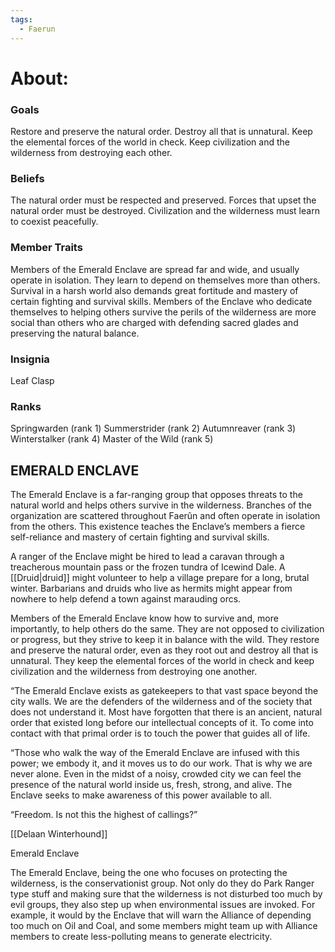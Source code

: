```yaml
---
tags:
  - Faerun
---
```


# About:

### Goals
Restore and preserve the natural order.
Destroy all that is unnatural.
Keep the elemental forces of the world in check.
Keep civilization and the wilderness from destroying each other.

### Beliefs
The natural order must be respected and preserved.
Forces that upset the natural order must be destroyed.
Civilization and the wilderness must learn to coexist peacefully.

### Member Traits
Members of the Emerald Enclave are spread far and wide, and usually operate in isolation. They learn to depend on themselves more than others. Survival in a harsh world also demands great fortitude and mastery of certain fighting and survival skills. Members of the Enclave who dedicate themselves to helping others survive the perils of the wilderness are more social than others who are charged with defending sacred glades and preserving the natural balance.

### Insignia
Leaf Clasp

### Ranks
Springwarden  (rank 1)
Summerstrider (rank 2)
Autumnreaver (rank 3)
Winterstalker (rank 4)
Master of the Wild (rank 5)

## EMERALD ENCLAVE
The Emerald Enclave is a far-ranging group that opposes threats to the natural world and helps others survive in the wilderness. Branches of the organization are scattered throughout Faerûn and often operate in isolation from the others. This existence teaches the Enclave’s members a fierce self-reliance and mastery of certain fighting and survival skills.

A ranger of the Enclave might be hired to lead a caravan through a treacherous mountain pass or the frozen tundra of Icewind Dale. A [[Druid|druid]] might volunteer to help a village prepare for a long, brutal winter. Barbarians and druids who live as hermits might appear from nowhere to help defend a town against marauding orcs.

Members of the Emerald Enclave know how to survive and, more importantly, to help others do the same. They are not opposed to civilization or progress, but they strive to keep it in balance with the wild. They restore and preserve the natural order, even as they root out and destroy all that is unnatural. They keep the elemental forces of the world in check and keep civilization and the wilderness from destroying one another.

“The Emerald Enclave exists as gatekeepers to that vast space beyond the city walls. We are the defenders of the wilderness and of the society that does not understand it. Most have forgotten that there is an ancient, natural order that existed long before our intellectual concepts of it. To come into contact with that primal order is to touch the power that guides all of life.

“Those who walk the way of the Emerald Enclave are infused with this power; we embody it, and it moves us to do our work. That is why we are never alone. Even in the midst of a noisy, crowded city we can feel the presence of the natural world inside us, fresh, strong, and alive. The Enclave seeks to make awareness of this power available to all.

“Freedom. Is not this the highest of callings?”

[[Delaan Winterhound]]

Emerald Enclave

The Emerald Enclave, being the one who focuses on protecting the wilderness, is the conservationist group. Not only do they do Park Ranger type stuff and making sure that the wilderness is not disturbed too much by evil groups, they also step up when environmental issues are invoked. For example, it would by the Enclave that will warn the Alliance of depending too much on Oil and Coal, and some members might team up with Alliance members to create less-polluting means to generate electricity.

